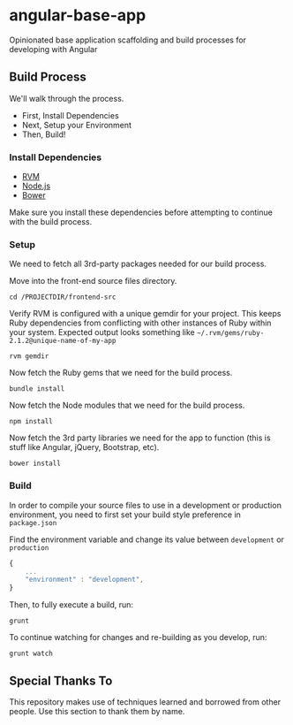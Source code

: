 # angular-base-app
Opinionated base application scaffolding and build processes for developing with Angular

## Build Process

We'll walk through the process. 
* First, Install Dependencies
* Next, Setup your Environment
* Then, Build!

### Install Dependencies

* [RVM](https://rvm.io/rvm/install#installation)
* [Node.js](http://nodejs.org/download/)
* [Bower](http://bower.io/#install-bower)

Make sure you install these dependencies before attempting to continue with the build process.


### Setup

We need to fetch all 3rd-party packages needed for our build process.

Move into the front-end source files directory.
```shell
cd /PROJECTDIR/frontend-src
```

Verify RVM is configured with a unique gemdir for your project. This keeps Ruby dependencies from conflicting with other instances of Ruby within your system. Expected output looks something like `~/.rvm/gems/ruby-2.1.2@unique-name-of-my-app`
```shell
rvm gemdir
```

Now fetch the Ruby gems that we need for the build process.
```shell
bundle install
```

Now fetch the Node modules that we need for the build process.
```shell
npm install
```

Now fetch the 3rd party libraries we need for the app to function (this is stuff like Angular, jQuery, Bootstrap, etc).
```shell
bower install
```

### Build

In order to compile your source files to use in a development or production environment, you need to first set your build style preference in `package.json`

Find the environment variable and change its value between `development` or `production`
```js
{
	...
    "environment" : "development",
}
```

Then, to fully execute a build, run:
```shell
grunt
```

To continue watching for changes and re-building as you develop, run:
```shell
grunt watch
```

## Special Thanks To

This repository makes use of techniques learned and borrowed from other people. Use this section to thank them by name.
